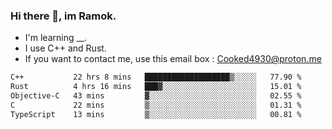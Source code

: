 ### Hi there 👋, im Ramok.

- I'm learning __.
- I use C++ and Rust.
- If you want to contact me, use this email box : Cooked4930@proton.me

<!--START_SECTION:waka-->

```txt
C++           22 hrs 8 mins   ███████████████████▒░░░░░   77.90 %
Rust          4 hrs 16 mins   ███▓░░░░░░░░░░░░░░░░░░░░░   15.01 %
Objective-C   43 mins         ▓░░░░░░░░░░░░░░░░░░░░░░░░   02.55 %
C             22 mins         ▒░░░░░░░░░░░░░░░░░░░░░░░░   01.31 %
TypeScript    13 mins         ▒░░░░░░░░░░░░░░░░░░░░░░░░   00.81 %
```

<!--END_SECTION:waka-->
